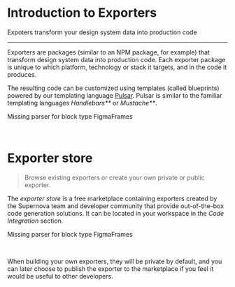 
# Introduction to Exporters

Expoters transform your design system data into production code

---

Exporters are packages (similar to an NPM package, for example) that transform design system data into production code. Each exporter package is unique to which platform, technology or stack it targets, and in the code it produces. 

The resulting code can be customized using templates (called blueprints) powered by our templating language [Pulsar](https://developers.supernova.io/pulsar-language). Pulsar is similar to the familiar templating languages _Handlebars**_ or _Mustache**_.



Missing parser for block type FigmaFrames

 

# Exporter store

> Browse existing exporters or create your own private or public exporter.

The *exporter store* is a free marketplace containing exporters created by the Supernova team and developer community that provide out-of-the-box code generation solutions. It can be located in your workspace in the *Code Integration* section. 



Missing parser for block type FigmaFrames

 

When building your own exporters, they will be private by default, and you can later choose to publish the exporter to the marketplace if you feel it would be useful to other developers.